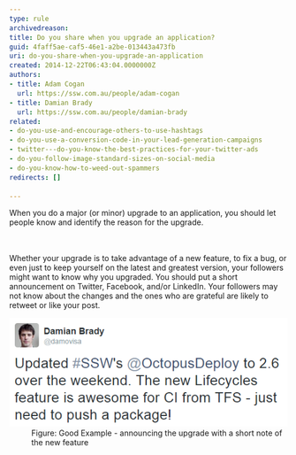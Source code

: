 ```yaml
---
type: rule
archivedreason: 
title: Do you share when you upgrade an application?
guid: 4faff5ae-caf5-46e1-a2be-013443a473fb
uri: do-you-share-when-you-upgrade-an-application
created: 2014-12-22T06:43:04.0000000Z
authors:
- title: Adam Cogan
  url: https://ssw.com.au/people/adam-cogan
- title: Damian Brady
  url: https://ssw.com.au/people/damian-brady
related:
- do-you-use-and-encourage-others-to-use-hashtags
- do-you-use-a-conversion-code-in-your-lead-generation-campaigns
- twitter---do-you-know-the-best-practices-for-your-twitter-ads
- do-you-follow-image-standard-sizes-on-social-media
- do-you-know-how-to-weed-out-spammers
redirects: []

---
```



​When you do a major (or minor) upgrade to an application, you should let people know and identify the reason for the upgrade.<br>
<br><excerpt class='endintro'></excerpt><br>
<p>Whether your upgrade is to take advantage of a new feature, to fix a bug, or even just to keep yourself on the latest and greatest version, your followers might want to know why you upgraded. You should put a short announcement on Twitter, Facebook, and/or LinkedIn. Your followers may not know about the changes and the ones who are grateful are likely to retweet or like your post. ​</p><dl class="goodImage"><dt><img src="octopus_upgrade.png" alt="octopus_upgrade.png" /></dt><dd>Figure: Good Example - announcing the upgrade with a short note of the new feature​<br></dd></dl>


